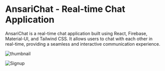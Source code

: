 # AnsariChat - Real-time Chat Application
AnsariChat is a real-time chat application built using React, Firebase, Material-UI, and Tailwind CSS. It allows users to chat with each other in real-time, providing a seamless and interactive communication experience.

![thumbnail](https://github.com/MeFaisalAnsari/AnsariChat/assets/84059960/8df00c0f-6bdf-4dbd-8fc1-34f1425b5ec1)

![Signup](https://github.com/MeFaisalAnsari/AnsariChat/assets/84059960/1176da66-843e-4b36-910a-c0f74bb40f8a)

